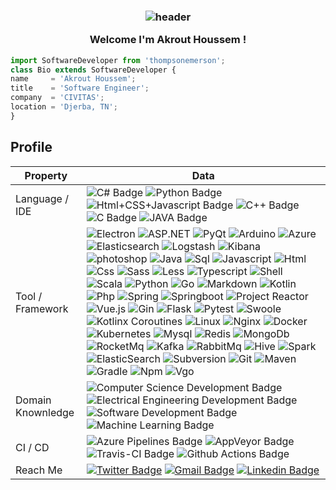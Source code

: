 <h3 align="center">
  
  ![header](https://user-images.githubusercontent.com/59575502/127335491-fdba1874-e943-4d3c-ab8c-678ffe22f8b8.png)
  
  Welcome I'm Akrout Houssem !

  </h3>

  ```js
import SoftwareDeveloper from 'thompsonemerson';
class Bio extends SoftwareDeveloper {
  name     = 'Akrout Houssem';
  title    = 'Software Engineer';
  company  = 'CIVITAS';
  location = 'Djerba, TN';
}
```

## Profile
Property                 | Data  
-------------------------|------
Language / IDE           |  ![C# Badge](https://img.shields.io/badge/-Visual%20Studio-239120?style=flat&logo=C-Sharp&logoColor=white)  ![Python Badge](https://img.shields.io/badge/-PyCharm-3776AB?style=flat&logo=Python&logoColor=white)  ![Html+CSS+Javascript Badge](https://img.shields.io/badge/-Visual%20Studio%20Code-F7DF1E?style=flat&logo=Javascript&logoColor=white)  ![C++ Badge](https://img.shields.io/badge/-Visual%20Studio-00599C?style=flat&logo=C%2B%2B&logoColor=white)  ![C Badge](https://img.shields.io/badge/-Visual%20Studio-A8B9CC?style=flat&logo=C&logoColor=white)  ![JAVA Badge](https://img.shields.io/badge/-Eclipse-007396?style=flat&logo=JAVA&logoColor=white)
Tool / Framework         |  ![Electron](https://img.shields.io/badge/-Electron-47848F?style=flat&logo=Electron&logoColor=white) ![ASP.NET](https://img.shields.io/badge/-ASP.NET-5C2D91?style=flat&logo=.net&logoColor=white) ![PyQt](https://img.shields.io/badge/-PyQt-41CD52?style=flat&logo=Qt&logoColor=white) ![Arduino](https://img.shields.io/badge/-Arduino-00979D?style=flat&logo=Arduino&logoColor=white) ![Azure](https://img.shields.io/badge/-Microsoft%20Azure-0089D6?style=flat&logo=Microsoft-Azure&logoColor=white) ![Elasticsearch](https://img.shields.io/badge/-Elasticsearch-005571?style=flat&logo=Elasticsearch&logoColor=white) ![Logstash](https://img.shields.io/badge/-Logstash-F2BD1A?style=flat&logo=Logstash&logoColor=white) ![Kibana](https://img.shields.io/badge/-Kibana-E8478B?style=flat&logo=Kibana&logoColor=white) ![photoshop](https://img.shields.io/badge/-Photoshop-26C9FF?style=flat&logo=Adobe-Photoshop&logoColor=white) ![Java](http://img.shields.io/badge/-Java-e8892f?style=flat-square&logo=java&logoColor=white) ![Sql](http://img.shields.io/badge/-Sql-00758f?style=flat-square&logo=Mysql&logoColor=white) ![Javascript](http://img.shields.io/badge/-Javascript-fcd400?style=flat-square&logo=javascript&logoColor=black) ![Html](http://img.shields.io/badge/-Html-e24c27?style=flat-square&logo=html5&logoColor=white) ![Css](http://img.shields.io/badge/-Css-2a65f1?style=flat-square&logo=css3&logoColor=white) ![Sass](http://img.shields.io/badge/-Sass-cc6699?style=flat-square&logo=sass&logoColor=white) ![Less](http://img.shields.io/badge/-Less-254c7d?style=flat-square&logo=less&logoColor=white) ![Typescript](http://img.shields.io/badge/-Typescript-3178c6?style=flat-square&logo=typescript&logoColor=white) ![Shell](http://img.shields.io/badge/-Shell-c9c9c9?style=flat-square&logo=gnu-bash&logoColor=black) ![Scala](http://img.shields.io/badge/-Scala-dd3734?style=flat-square&logo=scala&logoColor=white) ![Python](http://img.shields.io/badge/-Python-346e9e?style=flat-square&logo=python&logoColor=white) ![Go](http://img.shields.io/badge/-Go-69d7e4?style=flat-square&logo=go&logoColor=black) ![Markdown](http://img.shields.io/badge/-Markdown-white?style=flat-square&logo=markdown&logoColor=black) ![Kotlin](http://img.shields.io/badge/-Kotlin-7f52ff?style=flat-square&logo=kotlin&logoColor=white) ![Php](http://img.shields.io/badge/-Php-767bb3?style=flat-square&logo=php&logoColor=white) ![Spring](http://img.shields.io/badge/-Spring-6db33f?style=flat-square&logo=spring&logoColor=white) ![Springboot](http://img.shields.io/badge/-Springboot-629e3a?style=flat-square&logo=springboot&logoColor=white) ![Project Reactor](http://img.shields.io/badge/-Project%20Reactor-6db33f?style=flat-square&logo=react&logoColor=white) ![Vue.js](http://img.shields.io/badge/-Vue.js-41b883?style=flat-square&logo=vue.js&logoColor=white) ![Gin](http://img.shields.io/badge/-Gin-3190d1?style=flat-square&logo=go&logoColor=white) ![Flask](http://img.shields.io/badge/-Flask-white?style=flat-square&logo=flask&logoColor=black) ![Pytest](http://img.shields.io/badge/-Pytest-white?style=flat-square&logo=pytest) ![Swoole](http://img.shields.io/badge/-Swoole-338eef?style=flat-square&logo=php&logoColor=white) ![Kotlinx Coroutines](http://img.shields.io/badge/-Kotlinx%20Coroutines-7f52ff?style=flat-square&logo=kotlin&logoColor=white) ![Linux](http://img.shields.io/badge/-Linux-fad134?style=flat-square&logo=linux&logoColor=black) ![Nginx](http://img.shields.io/badge/-Nginx-2b9900?style=flat-square&logo=nginx&logoColor=white) ![Docker](http://img.shields.io/badge/-Docker-3596ed?style=flat-square&logo=docker&logoColor=white) ![Kubernetes](http://img.shields.io/badge/-Kubernetes-326de6?style=flat-square&logo=kubernetes&logoColor=white) ![Mysql](http://img.shields.io/badge/-Mysql-white?style=flat-square&logo=mysql) ![Redis](http://img.shields.io/badge/-Redis-white?style=flat-square&logo=redis) ![MongoDb](http://img.shields.io/badge/-MongoDb-white?style=flat-square&logo=mongodb) ![RocketMq](http://img.shields.io/badge/-RocketMq-white?style=flat-square&logo=apacherocketmq) ![Kafka](http://img.shields.io/badge/-Kafka-white?style=flat-square&logo=apachekafka&logoColor=black) ![RabbitMq](http://img.shields.io/badge/-RabbitMq-white?style=flat-square&logo=rabbitmq) ![Hive](http://img.shields.io/badge/-Hive-white?style=flat-square&logo=apachehive) ![Spark](http://img.shields.io/badge/-Spark-white?style=flat-square&logo=apachespark) ![ElasticSearch](http://img.shields.io/badge/-ElasticSearch-white?style=flat-square&logo=elasticsearch&logoColor=black) ![Subversion](http://img.shields.io/badge/-Subversion-white?style=flat-square&logo=subversion) ![Git](http://img.shields.io/badge/-Git-white?style=flat-square&logo=git) ![Maven](http://img.shields.io/badge/-Maven-white?style=flat-square&logo=apachemaven&logoColor=bc2043) ![Gradle](http://img.shields.io/badge/-Gradle-white?style=flat-square&logo=gradle&logoColor=09303a) ![Npm](http://img.shields.io/badge/-Npm-white?style=flat-square&logo=npm&logoColor=white) ![Vgo](http://img.shields.io/badge/-Vgo-white?style=flat-square&logo=go)
Domain Knownledge        |  ![Computer Science Development Badge](https://img.shields.io/badge/-Computer%20Science-FAB040?style=flat&logoColor=white) ![Electrical Engineering Development Badge](https://img.shields.io/badge/-Electrical%20Engineering-4C8CBF?style=flat&logoColor=white) ![Software Development Badge](https://img.shields.io/badge/-Software%20Development-FF6600?style=flat&logoColor=white) ![Machine Learning Badge](https://img.shields.io/badge/-Machine%20Learning-01D277?style=flat&logoColor=white)
CI / CD                  |  ![Azure Pipelines Badge](https://img.shields.io/badge/-Azure%20Pipelines-2560E0?style=flat&logo=Azure-Pipelines&logoColor=white) ![AppVeyor Badge](https://img.shields.io/badge/-AppVeyor-00B3E0?style=flat&logo=AppVeyor&logoColor=white) ![Travis-CI Badge](https://img.shields.io/badge/-Travis%20CI-3EAAAF?style=flat&logo=Travis-CI&logoColor=white) ![Github Actions Badge](https://img.shields.io/badge/-Github%20Actions-2088FF?style=flat&logo=Github-Actions&logoColor=white)
Reach Me                 |  [![Twitter Badge](https://img.shields.io/badge/-zmcx16-00acee?style=flat&logo=twitter&logoColor=white)](https://twitter.com/akrout1991/)  [![Gmail Badge](https://img.shields.io/badge/-zmcx16-e54448?style=flat&logo=Gmail&logoColor=white)](mailto:akrout.houssem@gmail.com)  [![Linkedin Badge](https://img.shields.io/badge/-zmcx16-blue?style=flat&logo=Linkedin&logoColor=white)](www.linkedin.com/in/akrout-houssem/)
